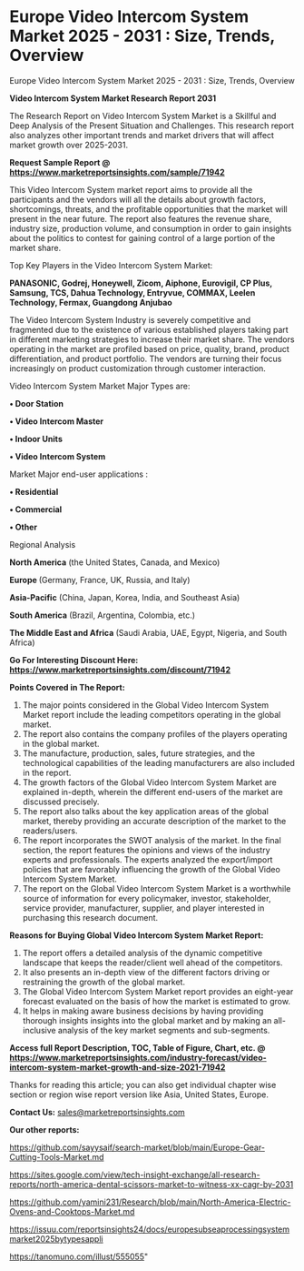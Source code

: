 # Europe Video Intercom System Market 2025 - 2031 : Size, Trends, Overview
Europe Video Intercom System Market 2025 - 2031 : Size, Trends, Overview

<strong>Video Intercom System Market Research Report 2031</strong>

The Research Report on Video Intercom System Market is a Skillful and Deep Analysis of the Present Situation and Challenges. This research report also analyzes other important trends and market drivers that will affect market growth over 2025-2031.

<strong>Request Sample Report @ <a href=https://www.marketreportsinsights.com/sample/71942>https://www.marketreportsinsights.com/sample/71942</a></strong>

This Video Intercom System market report aims to provide all the participants and the vendors will all the details about growth factors, shortcomings, threats, and the profitable opportunities that the market will present in the near future. The report also features the revenue share, industry size, production volume, and consumption in order to gain insights about the politics to contest for gaining control of a large portion of the market share.

Top Key Players in the Video Intercom System Market:

<strong>PANASONIC, Godrej, Honeywell, Zicom, Aiphone, Eurovigil, CP Plus, Samsung, TCS, Dahua Technology, Entryvue, COMMAX, Leelen Technology, Fermax, Guangdong Anjubao</strong>

The Video Intercom System Industry is severely competitive and fragmented due to the existence of various established players taking part in different marketing strategies to increase their market share. The vendors operating in the market are profiled based on price, quality, brand, product differentiation, and product portfolio. The vendors are turning their focus increasingly on product customization through customer interaction.

Video Intercom System Market Major Types are:

<strong>• Door Station

• Video Intercom Master

• Indoor Units

• Video Intercom System</strong>

Market Major end-user applications :

<strong>• Residential

• Commercial

• Other</strong>

Regional Analysis

</u><strong><b>North America</b></strong> (the United States, Canada, and Mexico)

<strong><b>Europe </b></strong>(Germany, France, UK, Russia, and Italy)

<strong><b>Asia-Pacific</b></strong> (China, Japan, Korea, India, and Southeast Asia)

<strong><b>South America</b></strong> (Brazil, Argentina, Colombia, etc.)

<strong><b>The Middle East and Africa</b></strong> (Saudi Arabia, UAE, Egypt, Nigeria, and South Africa)

<strong>Go For Interesting Discount Here: <a href=https://www.marketreportsinsights.com/discount/71942>https://www.marketreportsinsights.com/discount/71942</a></strong>

<strong>Points Covered in The Report:</strong>
<ol>
  <li>The major points considered in the Global Video Intercom System Market report include the leading competitors operating in the global market.</li>
  <li>The report also contains the company profiles of the players operating in the global market.</li>
  <li>The manufacture, production, sales, future strategies, and the technological capabilities of the leading manufacturers are also included in the report.</li>
  <li>The growth factors of the Global Video Intercom System Market are explained in-depth, wherein the different end-users of the market are discussed precisely.</li>
  <li>The report also talks about the key application areas of the global market, thereby providing an accurate description of the market to the readers/users.</li>
  <li>The report incorporates the SWOT analysis of the market. In the final section, the report features the opinions and views of the industry experts and professionals. The experts analyzed the export/import policies that are favorably influencing the growth of the Global Video Intercom System Market.</li>
  <li>The report on the Global Video Intercom System Market is a worthwhile source of information for every policymaker, investor, stakeholder, service provider, manufacturer, supplier, and player interested in purchasing this research document.</li>
</ol>
<strong>Reasons for Buying Global Video Intercom System Market Report:</strong>

<ol>
  <li>The report offers a detailed analysis of the dynamic competitive landscape that keeps the reader/client well ahead of the competitors.</li>
  <li>It also presents an in-depth view of the different factors driving or restraining the growth of the global market.</li>
  <li>The Global Video Intercom System Market report provides an eight-year forecast evaluated on the basis of how the market is estimated to grow.</li>
  <li>It helps in making aware business decisions by having providing thorough insights insights into the global market and by making an all-inclusive analysis of the key market segments and sub-segments.</li>
</ol>
<strong>Access full Report Description, TOC, Table of Figure, Chart, etc. @ <a href=https://www.marketreportsinsights.com/industry-forecast/video-intercom-system-market-growth-and-size-2021-71942>https://www.marketreportsinsights.com/industry-forecast/video-intercom-system-market-growth-and-size-2021-71942</a></strong>


Thanks for reading this article; you can also get individual chapter wise section or region wise report version like Asia, United States, Europe.

<strong>Contact Us:</strong>
sales@marketreportsinsights.com

<strong>Our other reports:</strong>

<a href=https://github.com/sayysaif/search-market/blob/main/Europe-Gear-Cutting-Tools-Market.md>https://github.com/sayysaif/search-market/blob/main/Europe-Gear-Cutting-Tools-Market.md</a>

<a href=https://sites.google.com/view/tech-insight-exchange/all-research-reports/north-america-dental-scissors-market-to-witness-xx-cagr-by-2031>https://sites.google.com/view/tech-insight-exchange/all-research-reports/north-america-dental-scissors-market-to-witness-xx-cagr-by-2031</a>

<a href=https://github.com/yamini231/Research/blob/main/North-America-Electric-Ovens-and-Cooktops-Market.md>https://github.com/yamini231/Research/blob/main/North-America-Electric-Ovens-and-Cooktops-Market.md</a>

<a href=https://issuu.com/reportsinsights24/docs/europesubseaprocessingsystemmarket2025bytypesappli>https://issuu.com/reportsinsights24/docs/europesubseaprocessingsystemmarket2025bytypesappli</a>

<a href=https://tanomuno.com/illust/555055>https://tanomuno.com/illust/555055</a>"
